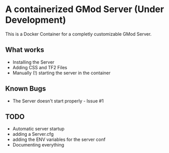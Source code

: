 # A containerized GMod Server (Under Development)
This is a Docker Container for a completly customizable GMod Server.

## What works
- Installing the Server
- Adding CSS and TF2 Files
- Manually (!) starting the server in the container

## Known Bugs
- The Server doesn't start properly - Issue #1

## TODO
- Automatic server startup
- adding a Server.cfg
- adding the ENV variables for the server conf
- Documenting everything
